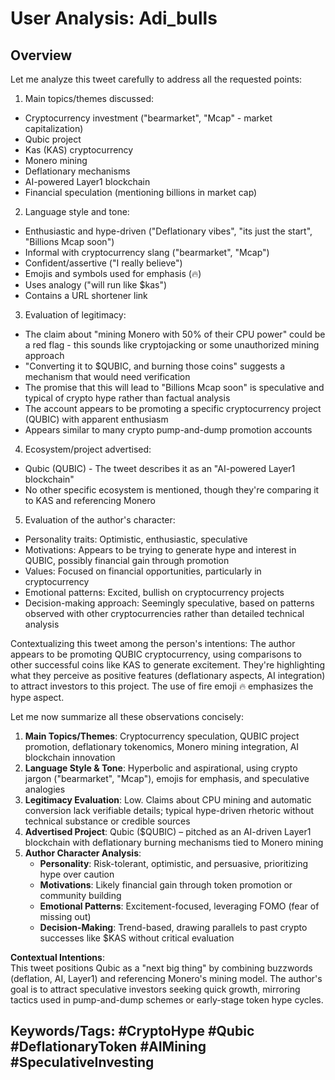 # User Analysis: Adi_bulls

## Overview

<think>
Let me analyze this tweet carefully to address all the requested points:

1. Main topics/themes discussed:
- Cryptocurrency investment ("bearmarket", "Mcap" - market capitalization)
- Qubic project
- Kas (KAS) cryptocurrency
- Monero mining
- Deflationary mechanisms
- AI-powered Layer1 blockchain
- Financial speculation (mentioning billions in market cap)

2. Language style and tone:
- Enthusiastic and hype-driven ("Deflationary vibes", "its just the start", "Billions Mcap soon")
- Informal with cryptocurrency slang ("bearmarket", "Mcap")
- Confident/assertive ("I really believe")
- Emojis and symbols used for emphasis (🔥)
- Uses analogy ("will run like $kas")
- Contains a URL shortener link

3. Evaluation of legitimacy:
- The claim about "mining Monero with 50% of their CPU power" could be a red flag - this sounds like cryptojacking or some unauthorized mining approach
- "Converting it to $QUBIC, and burning those coins" suggests a mechanism that would need verification
- The promise that this will lead to "Billions Mcap soon" is speculative and typical of crypto hype rather than factual analysis
- The account appears to be promoting a specific cryptocurrency project (QUBIC) with apparent enthusiasm
- Appears similar to many crypto pump-and-dump promotion accounts

4. Ecosystem/project advertised:
- Qubic (QUBIC) - The tweet describes it as an "AI-powered Layer1 blockchain"
- No other specific ecosystem is mentioned, though they're comparing it to KAS and referencing Monero

5. Evaluation of the author's character:
- Personality traits: Optimistic, enthusiastic, speculative
- Motivations: Appears to be trying to generate hype and interest in QUBIC, possibly financial gain through promotion
- Values: Focused on financial opportunities, particularly in cryptocurrency
- Emotional patterns: Excited, bullish on cryptocurrency projects
- Decision-making approach: Seemingly speculative, based on patterns observed with other cryptocurrencies rather than detailed technical analysis

Contextualizing this tweet among the person's intentions:
The author appears to be promoting QUBIC cryptocurrency, using comparisons to other successful coins like KAS to generate excitement. They're highlighting what they perceive as positive features (deflationary aspects, AI integration) to attract investors to this project. The use of fire emoji 🔥 emphasizes the hype aspect.

Let me now summarize all these observations concisely:
</think>

1. **Main Topics/Themes**: Cryptocurrency speculation, QUBIC project promotion, deflationary tokenomics, Monero mining integration, AI blockchain innovation  
2. **Language Style & Tone**: Hyperbolic and aspirational, using crypto jargon ("bearmarket", "Mcap"), emojis for emphasis, and speculative analogies  
3. **Legitimacy Evaluation**: Low. Claims about CPU mining and automatic conversion lack verifiable details; typical hype-driven rhetoric without technical substance or credible sources  
4. **Advertised Project**: Qubic ($QUBIC) – pitched as an AI-driven Layer1 blockchain with deflationary burning mechanisms tied to Monero mining  
5. **Author Character Analysis**:  
   - **Personality**: Risk-tolerant, optimistic, and persuasive, prioritizing hype over caution  
   - **Motivations**: Likely financial gain through token promotion or community building  
   - **Emotional Patterns**: Excitement-focused, leveraging FOMO (fear of missing out)  
   - **Decision-Making**: Trend-based, drawing parallels to past crypto successes like $KAS without critical evaluation  

**Contextual Intentions**:  
This tweet positions Qubic as a "next big thing" by combining buzzwords (deflation, AI, Layer1) and referencing Monero's mining model. The author's goal is to attract speculative investors seeking quick growth, mirroring tactics used in pump-and-dump schemes or early-stage token hype cycles.  

**Keywords/Tags**: #CryptoHype #Qubic #DeflationaryToken #AIMining #SpeculativeInvesting
---
